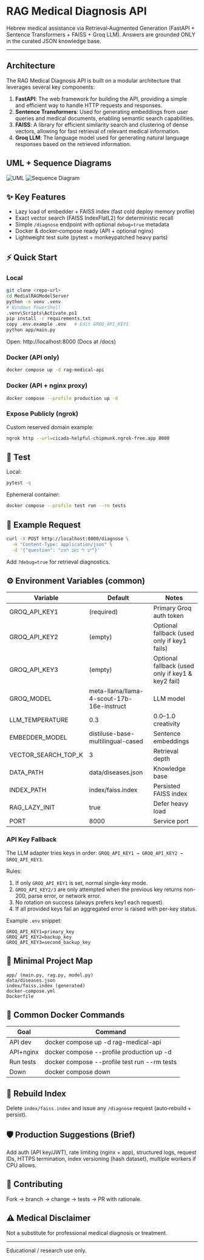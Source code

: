 # RAG Medical Diagnosis API

Hebrew medical assistance via Retrieval‑Augmented Generation (FastAPI + Sentence Transformers + FAISS + Groq LLM). Answers are grounded ONLY in the curated JSON knowledge base.

---

## Architecture

The RAG Medical Diagnosis API is built on a modular architecture that leverages several key components:

1. **FastAPI**: The web framework for building the API, providing a simple and efficient way to handle HTTP requests and responses.
2. **Sentence Transformers**: Used for generating embeddings from user queries and medical documents, enabling semantic search capabilities.
3. **FAISS**: A library for efficient similarity search and clustering of dense vectors, allowing for fast retrieval of relevant medical information.
4. **Groq LLM**: The language model used for generating natural language responses based on the retrieved information.

## UML + Sequence Diagrams

![UML](images/UML.png)
![Sequence Diagram](images/sequenceDiagram.png)

## ✨ Key Features

- Lazy load of embedder + FAISS index (fast cold deploy memory profile)
- Exact vector search (FAISS IndexFlatL2) for deterministic recall
- Simple `/diagnose` endpoint with optional `debug=true` metadata
- Docker & docker‑compose ready (API + optional nginx)
- Lightweight test suite (pytest + monkeypatched heavy parts)

## ⚡ Quick Start

### Local

```bash
git clone <repo-url>
cd MedialRAGModelServer
python -m venv .venv
# Windows PowerShell
.venv\Scripts\Activate.ps1
pip install -r requirements.txt
copy .env.example .env   # Edit GROQ_API_KEY1
python app/main.py
```

Open: http://localhost:8000 (Docs at /docs)

### Docker (API only)

```bash
docker compose up -d rag-medical-api
```

### Docker (API + nginx proxy)

```bash
docker compose --profile production up -d
```

### Expose Publicly (ngrok)

Custom reserved domain example:

```bash
ngrok http --url=cicada-helpful-chipmunk.ngrok-free.app 8000
```

## 🔌 Test

Local:

```bash
pytest -q
```

Ephemeral container:

```bash
docker compose --profile test run --rm tests
```

## 🧪 Example Request

```bash
curl -X POST http://localhost:8000/diagnose \
  -H "Content-Type: application/json" \
  -d '{"question": "יש לי כאב ראש"}'
```

Add `?debug=true` for retrieval diagnostics.

## ⚙️ Environment Variables (common)

| Variable            | Default                                   | Notes                                             |
| ------------------- | ----------------------------------------- | ------------------------------------------------- |
| GROQ_API_KEY1       | (required)                                | Primary Groq auth token                           |
| GROQ_API_KEY2       | (empty)                                   | Optional fallback (used only if key1 fails)       |
| GROQ_API_KEY3       | (empty)                                   | Optional fallback (used only if key1 & key2 fail) |
| GROQ_MODEL          | meta-llama/llama-4-scout-17b-16e-instruct | LLM model                                         |
| LLM_TEMPERATURE     | 0.3                                       | 0.0–1.0 creativity                                |
| EMBEDDER_MODEL      | distiluse-base-multilingual-cased         | Sentence embeddings                               |
| VECTOR_SEARCH_TOP_K | 3                                         | Retrieval depth                                   |
| DATA_PATH           | data/diseases.json                        | Knowledge base                                    |
| INDEX_PATH          | index/faiss.index                         | Persisted FAISS index                             |
| RAG_LAZY_INIT       | true                                      | Defer heavy load                                  |
| PORT                | 8000                                      | Service port                                      |

### API Key Fallback

The LLM adapter tries keys in order: `GROQ_API_KEY1 → GROQ_API_KEY2 → GROQ_API_KEY3`.

Rules:

1. If only `GROQ_API_KEY1` is set, normal single-key mode.
2. `GROQ_API_KEY2/3` are only attempted when the previous key returns non-200, parse error, or network error.
3. No rotation on success (always prefers key1 each request).
4. If all provided keys fail an aggregated error is raised with per-key status.

Example `.env` snippet:

```
GROQ_API_KEY1=primary_key
GROQ_API_KEY2=backup_key
GROQ_API_KEY3=second_backup_key
```

## 🧱 Minimal Project Map

```
app/ (main.py, rag.py, model.py)
data/diseases.json
index/faiss.index (generated)
docker-compose.yml
Dockerfile
```

## 🐳 Common Docker Commands

| Goal      | Command                                      |
| --------- | -------------------------------------------- |
| API dev   | docker compose up -d rag-medical-api         |
| API+nginx | docker compose --profile production up -d    |
| Run tests | docker compose --profile test run --rm tests |
| Down      | docker compose down                          |

## 🔧 Rebuild Index

Delete `index/faiss.index` and issue any `/diagnose` request (auto‑rebuild + persist).

## 🛡️ Production Suggestions (Brief)

Add auth (API key/JWT), rate limiting (nginx + app), structured logs, request IDs, HTTPS termination, index versioning (hash dataset), multiple workers if CPU allows.

## 🤝 Contributing

Fork → branch → change → tests → PR with rationale.

## ⚠️ Medical Disclaimer

Not a substitute for professional medical diagnosis or treatment.

---

Educational / research use only.
